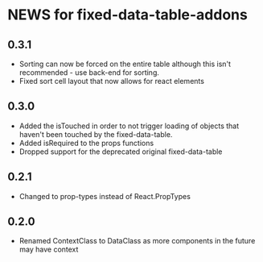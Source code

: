 # NEWS for fixed-data-table-addons

## 0.3.1
- Sorting can now be forced on the entire table although this isn't recommended - use back-end for sorting.
- Fixed sort cell layout that now allows for react elements

## 0.3.0
- Added the isTouched in order to not trigger loading of objects that haven't been
touched by the fixed-data-table.
- Added isRequired to the props functions
- Dropped support for the deprecated original fixed-data-table

## 0.2.1

- Changed to prop-types instead of React.PropTypes

## 0.2.0

- Renamed ContextClass to DataClass as more components in the future may have context

